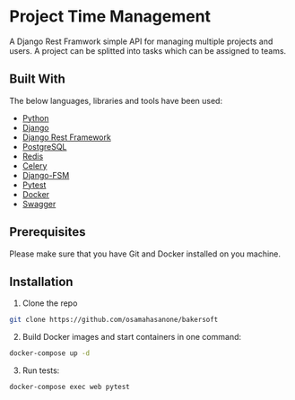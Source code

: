 # Project Time Management

A Django Rest Framwork simple API for managing multiple projects and users. A project can be splitted into tasks which can be assigned to teams.

## Built With

The below languages, libraries and tools have been used:
* [Python](https://www.python.org/)
* [Django](https://www.djangoproject.com/)
* [Django Rest Framework](https://www.django-rest-framework.org/)
* [PostgreSQL](https://www.mysql.com/)
* [Redis](https://redis.io/)
* [Celery](https://docs.celeryq.dev/en/stable/getting-started/introduction.html)
* [Django-FSM](https://pypi.org/project/django-fsm/1.6.0/)
* [Pytest](https://docs.pytest.org/en/6.2.x/)
* [Docker](https://www.docker.com/)
* [Swagger](https://swagger.io/)

## Prerequisites

Please make sure that you have Git and Docker installed on you machine.

## Installation

1.  Clone the repo
   
```sh
git clone https://github.com/osamahasanone/bakersoft
```
   
2. Build Docker images and start containers in one command:
   
```sh
docker-compose up -d
```

3. Run tests:

```sh
docker-compose exec web pytest
```

